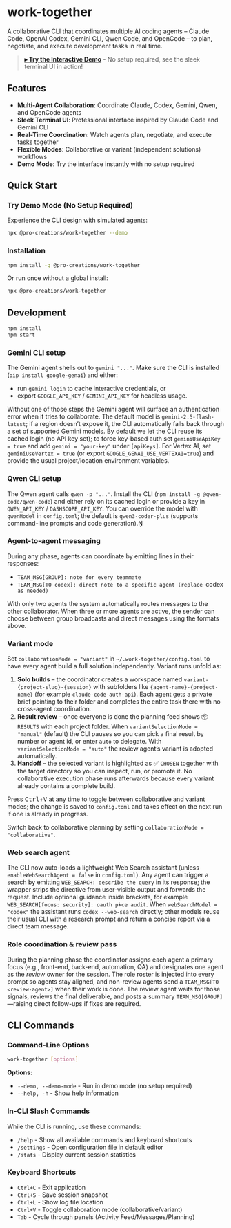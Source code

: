 # work-together

A collaborative CLI that coordinates multiple AI coding agents – Claude Code, OpenAI Codex, Gemini CLI, Qwen Code, and OpenCode – to plan, negotiate, and execute development tasks in real time.

> **[▸ Try the Interactive Demo](./docs/cli-demo.md)** - No setup required, see the sleek terminal UI in action!

## Features

- **Multi-Agent Collaboration**: Coordinate Claude, Codex, Gemini, Qwen, and OpenCode agents
- **Sleek Terminal UI**: Professional interface inspired by Claude Code and Gemini CLI
- **Real-Time Coordination**: Watch agents plan, negotiate, and execute tasks together
- **Flexible Modes**: Collaborative or variant (independent solutions) workflows
- **Demo Mode**: Try the interface instantly with no setup required

## Quick Start

### Try Demo Mode (No Setup Required)

Experience the CLI design with simulated agents:

```bash
npx @pro-creations/work-together --demo
```

### Installation

```bash
npm install -g @pro-creations/work-together
```

Or run once without a global install:

```bash
npx @pro-creations/work-together
```

## Development

```bash
npm install
npm start
```

### Gemini CLI setup

The Gemini agent shells out to `gemini "..."`. Make sure the CLI is installed (`pip install google-genai`) and either:

- run `gemini login` to cache interactive credentials, or
- export `GOOGLE_API_KEY` / `GEMINI_API_KEY` for headless usage.

Without one of those steps the Gemini agent will surface an authentication error when it tries to collaborate. The default model is `gemini-2.5-flash-latest`; if a region doesn’t expose it, the CLI automatically falls back through a set of supported Gemini models. By default we let the CLI reuse its cached login (no API key set); to force key-based auth set `geminiUseApiKey = true` and add `gemini = "your-key"` under `[apiKeys]`. For Vertex AI, set `geminiUseVertex = true` (or export `GOOGLE_GENAI_USE_VERTEXAI=true`) and provide the usual project/location environment variables.

### Qwen CLI setup

The Qwen agent calls `qwen -p "..."`. Install the CLI (`npm install -g @qwen-code/qwen-code`) and either rely on its cached login or provide a key in `QWEN_API_KEY` / `DASHSCOPE_API_KEY`. You can override the model with `qwenModel` in `config.toml`; the default is `qwen3-coder-plus` (supports command-line prompts and code generation).

### Agent-to-agent messaging

During any phase, agents can coordinate by emitting lines in their responses:

- `TEAM_MSG[GROUP]: note for every teammate`
- `TEAM_MSG[TO codex]: direct note to a specific agent (replace `codex` as needed)`

With only two agents the system automatically routes messages to the other collaborator. When three or more agents are active, the sender can choose between group broadcasts and direct messages using the formats above.

### Variant mode

Set `collaborationMode = "variant"` in `~/.work-together/config.toml` to have every agent build a full solution independently. Variant runs unfold as:

1. **Solo builds** – the coordinator creates a workspace named `variant-{project-slug}-{session}` with subfolders like `{agent-name}-{project-name}` (for example `claude-code-auth-api`). Each agent gets a private brief pointing to their folder and completes the entire task there with no cross-agent coordination.
2. **Result review** – once everyone is done the planning feed shows 📦 `RESULTS` with each project folder. When `variantSelectionMode = "manual"` (default) the CLI pauses so you can pick a final result by number or agent id, or enter `auto` to delegate. With `variantSelectionMode = "auto"` the review agent’s variant is adopted automatically.
3. **Handoff** – the selected variant is highlighted as ✅ `CHOSEN` together with the target directory so you can inspect, run, or promote it. No collaborative execution phase runs afterwards because every variant already contains a complete build.

Press <kbd>Ctrl</kbd>+<kbd>V</kbd> at any time to toggle between collaborative and variant modes; the change is saved to `config.toml` and takes effect on the next run if one is already in progress.

Switch back to collaborative planning by setting `collaborationMode = "collaborative"`.

### Web search agent

The CLI now auto-loads a lightweight Web Search assistant (unless `enableWebSearchAgent = false` in `config.toml`). Any agent can trigger a search by emitting `WEB_SEARCH: describe the query` in its response; the wrapper strips the directive from user-visible output and forwards the request. Include optional guidance inside brackets, for example `WEB_SEARCH[focus: security]: oauth pkce audit`. When `webSearchModel = "codex"` the assistant runs `codex --web-search` directly; other models reuse their usual CLI with a research prompt and return a concise report via a direct team message.

### Role coordination & review pass

During the planning phase the coordinator assigns each agent a primary focus (e.g., front-end, back-end, automation, QA) and designates one agent as the _review_ owner for the session. The role roster is injected into every prompt so agents stay aligned, and non-review agents send a `TEAM_MSG[TO <review-agent>]` when their work is done. The review agent waits for those signals, reviews the final deliverable, and posts a summary `TEAM_MSG[GROUP]`—raising direct follow-ups if fixes are required.

## CLI Commands

### Command-Line Options

```bash
work-together [options]
```

**Options:**
- `--demo, --demo-mode` - Run in demo mode (no setup required)
- `--help, -h` - Show help information

### In-CLI Slash Commands

While the CLI is running, use these commands:

- `/help` - Show all available commands and keyboard shortcuts
- `/settings` - Open configuration file in default editor
- `/stats` - Display current session statistics

### Keyboard Shortcuts

- `Ctrl+C` - Exit application
- `Ctrl+S` - Save session snapshot
- `Ctrl+L` - Show log file location
- `Ctrl+V` - Toggle collaboration mode (collaborative/variant)
- `Tab` - Cycle through panels (Activity Feed/Messages/Planning)
